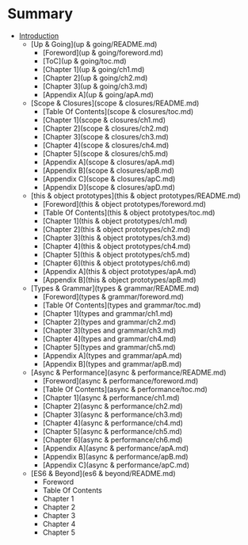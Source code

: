# Summary

* [Introduction](README.md)
   * [Up & Going](up & going/README.md)
       * [Foreword](up & going/foreword.md)
       * [ToC](up & going/toc.md)
       * [Chapter 1](up & going/ch1.md)
       * [Chapter 2](up & going/ch2.md)
       * [Chapter 3](up & going/ch3.md)
       * [Appendix A](up & going/apA.md)
   * [Scope & Closures](scope & closures/README.md)
       * [Table Of Contents](scope & closures/toc.md)
       * [Chapter 1](scope & closures/ch1.md)
       * [Chapter 2](scope & closures/ch2.md)
       * [Chapter 3](scope & closures/ch3.md)
       * [Chapter 4](scope & closures/ch4.md)
       * [Chapter 5](scope & closures/ch5.md)
       * [Appendix A](scope & closures/apA.md)
       * [Appendix B](scope & closures/apB.md)
       * [Appendix C](scope & closures/apC.md)
       * [Appendix D](scope & closures/apD.md)
   * [this & object prototypes](this & object prototypes/README.md)
       * [Foreword](this & object prototypes/foreword.md)
       * [Table Of Contents](this & object prototypes/toc.md)
       * [Chapter 1](this & object prototypes/ch1.md)
       * [Chapter 2](this & object prototypes/ch2.md)
       * [Chapter 3](this & object prototypes/ch3.md)
       * [Chapter 4](this & object prototypes/ch4.md)
       * [Chapter 5](this & object prototypes/ch5.md)
       * [Chapter 6](this & object prototypes/ch6.md)
       * [Appendix A](this & object prototypes/apA.md)
       * [Appendix B](this & object prototypes/apB.md)
   * [Types & Grammar](types & grammar/README.md)
       * [Foreword](types & grammar/foreword.md)
       * [Table Of Contents](types and grammar/toc.md)
       * [Chapter 1](types and grammar/ch1.md)
       * [Chapter 2](types and grammar/ch2.md)
       * [Chapter 3](types and grammar/ch3.md)
       * [Chapter 4](types and grammar/ch4.md)
       * [Chapter 5](types and grammar/ch5.md)
       * [Appendix A](types and grammar/apA.md)
       * [Appendix B](types and grammar/apB.md)
   * [Async & Performance](async & performance/README.md)
       * [Foreword](async & performance/foreword.md)
       * [Table Of Contents](async & performance/toc.md)
       * [Chapter 1](async & performance/ch1.md)
       * [Chapter 2](async & performance/ch2.md)
       * [Chapter 3](async & performance/ch3.md)
       * [Chapter 4](async & performance/ch4.md)
       * [Chapter 5](async & performance/ch5.md)
       * [Chapter 6](async & performance/ch6.md)
       * [Appendix A](async & performance/apA.md)
       * [Appendix B](async & performance/apB.md)
       * [Appendix C](async & performance/apC.md)
   * [ES6 & Beyond](es6 & beyond/README.md)
       * Foreword
       * Table Of Contents
       * Chapter 1
       * Chapter 2
       * Chapter 3
       * Chapter 4
       * Chapter 5

